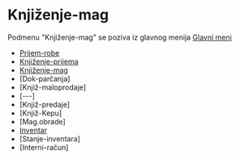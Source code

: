 # Knjiženje-mag

Podmenu "Knjiženje-mag" se poziva iz glavnog menija [Glavni meni](../../index_sr.md)

- [Prijem-robe](mk403_sr/mk403_sr.md)
- [Knjiženje-prijema](mk406_sr/mk406_sr.md)
- [Knjiženje-mag](mk201_sr/mk201_sr.md)
- [Dok-parčanja]
- [Knjiž-maloprodaje]
- [---]
- [Knjiž-predaje]
- [Knjiž-Kepu]
- [Mag.obrade]
- [Inventar](mk204_sr/mk204_sr.md)
- [Stanje-inventara]
- [Interni-račun]
